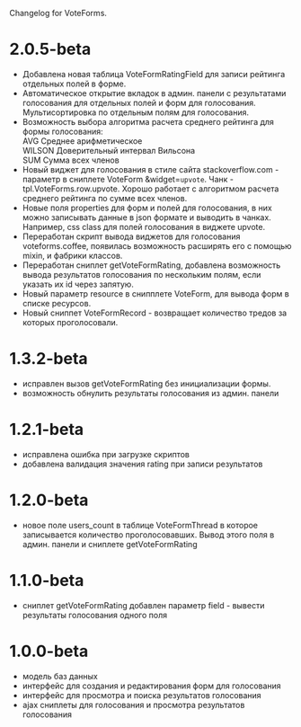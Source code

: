 Changelog for VoteForms.

2.0.5-beta
==============
- Добавлена новая таблица VoteFormRatingField для записи рейтинга отдельных полей в форме.
- Автоматическое открытие вкладок в админ. панели с результатами голосования для отдельных полей и форм для голосования. Мультисортировка по отдельным полям для голосования.
- Возможность выбора алгоритма расчета среднего рейтинга для формы голосования:  
  AVG Среднее арифметическое   
  WILSON Доверительный интервал Вильсона  
  SUM Сумма всех членов  
- Новый виджет для голосования в стиле сайта stackoverflow.com - параметр в сниплете VoteForm &widget=`upvote`. Чанк - tpl.VoteForms.row.upvote. Хорошо работает с алгоритмом расчета среднего рейтинга по cумме всех членов.
- Новые поля properties для форм и полей для голосования, в них можно записывать данные в json формате и выводить в чанках. Например, css class для полей голосования в виджете upvote.
- Переработан скрипт вывода виджетов для голосования voteforms.coffee, появилась возможность расширять его с помощью mixin, и фабрики классов.
- Переработан сниплет getVoteFormRating, добавлена возможность вывода результатов голосования по нескольким полям, если указать их id через запятую.
- Новый параметр resource в снипплете VoteForm, для вывода форм в списке ресурсов.
- Новый сниппет VoteFormRecord - возвращает количество тредов за которых проголосовали.

1.3.2-beta
==============
- исправлен вызов getVoteFormRating без инициализации формы.
- возможность обнулить результаты голосования из админ. панели

1.2.1-beta
==============
- исправлена ошибка при загрузке скриптов
- добавлена валидация значения rating при записи результатов

1.2.0-beta
==============
- новое поле users_count в таблице VoteFormThread в которое записывается количество проголосовавших. Вывод этого поля в админ. панели и сниплете getVoteFormRating

1.1.0-beta
==============
- сниплет getVoteFormRating добавлен параметр field - вывести результаты голосования одного поля

1.0.0-beta
==============
- модель баз данных
- интерфейс для создания и редактирования форм для голосования
- интерфейс для просмотра и поиска результатов голосования
- ajax сниплеты для голосования и просмотра результатов голосования

